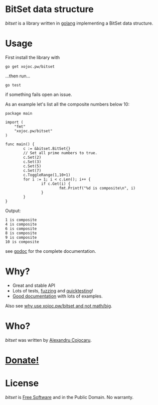 # BitSet data structure
*bitset* is a library written in [golang](https://golang.org) implementing a BitSet data structure.

# Usage
First install the library with
```
go get xojoc.pw/bitset
```

...then run...

````
go test
``````

if something fails open an issue.

As an example let's list all the composite numbers below 10:
```
package main

import (
	"fmt"
	"xojoc.pw/bitset"
)

func main() {
        c := &bitset.BitSet{}
        // Set all prime numbers to true.
        c.Set(2)
        c.Set(3)
        c.Set(5)
        c.Set(7)
        c.ToggleRange(1,10+1)
        for i := 1; i < c.Len(); i++ {
                if c.Get(i) {
                        fmt.Printf("%d is composite\n", i)
                }
        }
}
```
Output:
```
1 is composite
4 is composite
6 is composite
8 is composite
9 is composite
10 is composite
```
see [godoc](https://godoc.org/xojoc.pw/bitset) for the complete documentation.

# Why?

 * Great and stable API
 * Lots of tests, [fuzzing](https://github.com/google/gofuzz) and [quicktesting](https://golang.org/pkg/testing/quick/)!
 * [Good documentation](https://godoc.org/xojoc.pw/bitset) with lots of examples.

Also see [why use xojoc.pw/bitset and not math/big](https://typed.pw/a/29).

# Who?
*bitset* was written by [Alexandru Cojocaru](https://xojoc.pw).

# [Donate!](https://xojoc.pw/donate)

# License
*bitset* is [Free Software](https://www.gnu.org/philosophy/free-sw.html) and in the Public Domain. No warranty.
